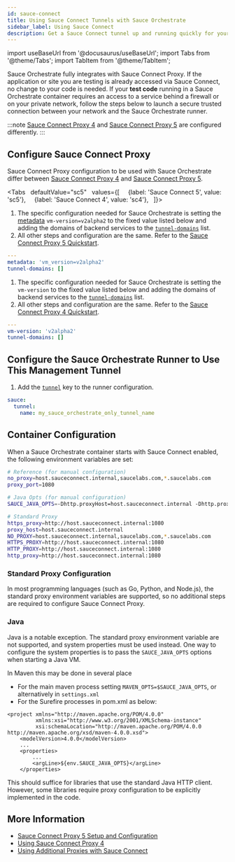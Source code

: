 ```yaml
---
id: sauce-connect
title: Using Sauce Connect Tunnels with Sauce Orchestrate
sidebar_label: Using Sauce Connect
description: Get a Sauce Connect tunnel up and running quickly for your Sauce Orchestrate tests.
---
```


import useBaseUrl from '@docusaurus/useBaseUrl';
import Tabs from '@theme/Tabs';
import TabItem from '@theme/TabItem';

Sauce Orchestrate fully integrates with Sauce Connect Proxy. If the application or site you are testing is already accessed via Sauce Connect, no change to your code is needed.
If your **test code** running in a Sauce Orchestrate container requires an access to a service behind a firewall or on your private network, follow the steps below to launch a secure trusted connection between your network and the Sauce Orchestrate runner.

:::note
[Sauce Connect Proxy 4](/secure-connections/sauce-connect/) and [Sauce Connect Proxy 5](/secure-connections/sauce-connect-5/) are configured differently.
:::


## Configure Sauce Connect Proxy

Sauce Connect Proxy configuration to be used with Sauce Orchestrate differ between [Sauce Connect Proxy 4](/secure-connections/sauce-connect/) and [Sauce Connect Proxy 5](/secure-connections/sauce-connect-5/).

<Tabs
  defaultValue="sc5"
  values={[
    {label: 'Sauce Connect 5', value: 'sc5'},
    {label: 'Sauce Connect 4', value: 'sc4'},
  ]}>

<TabItem value="sc5">

1.  The specific configuration needed for Sauce Orchestrate is setting the [metadata](/dev/cli/sauce-connect-5/run/#metadata) `vm-version=v2alpha2` to the fixed value listed below and adding the domains of backend services to the [`tunnel-domains`](/dev/cli/sauce-connect-5/run/#tunnel-domains) list.
2.  All other steps and configuration are the same. Refer to the [Sauce Connect Proxy 5 Quickstart](/secure-connections/sauce-connect-5/quickstart/).

```yaml
---
metadata: 'vm_version=v2alpha2'
tunnel-domains: []
```

</TabItem>
<TabItem value="sc4">

1.  The specific configuration needed for Sauce Orchestrate is setting the `vm-version` to the fixed value listed below and adding the domains of backend services to the [`tunnel-domains`](/dev/cli/sauce-connect-proxy/#--tunnel-domains) list.
2.  All other steps and configuration are the same. Refer to the [Sauce Connect Proxy 4 Quickstart](/secure-connections/sauce-connect/quickstart/).

```yaml
---
vm-version: 'v2alpha2'
tunnel-domains: []
```

</TabItem>
</Tabs>

## Configure the Sauce Orchestrate Runner to Use This Management Tunnel

1. Add the [`tunnel`](/orchestrate/saucectl-configuration/#tunnel) key to the runner configuration.

```yaml
sauce:
  tunnel:
    name: my_sauce_orchestrate_only_tunnel_name
```

## Container Configuration

When a Sauce Orchestrate container starts with Sauce Connect enabled, the following 
environment variables are set:

```bash
# Reference (for manual configuration)
no_proxy=host.sauceconnect.internal,saucelabs.com,*.saucelabs.com
proxy_port=1080

# Java Opts (for manual configuration)
SAUCE_JAVA_OPTS=-Dhttp.proxyHost=host.sauceconnect.internal -Dhttp.proxyPort=1080 -Dhttps.proxyHost=host.sauceconnect.internal -Dhttps.proxyPort=1080 -Dhttp.nonProxyHosts=host.sauceconnect.internal|saucelabs.com|*.saucelabs.com

# Standard Proxy 
https_proxy=http://host.sauceconnect.internal:1080
proxy_host=host.sauceconnect.internal
NO_PROXY=host.sauceconnect.internal,saucelabs.com,*.saucelabs.com
HTTPS_PROXY=http://host.sauceconnect.internal:1080
HTTP_PROXY=http://host.sauceconnect.internal:1080
http_proxy=http://host.sauceconnect.internal:1080
```

### Standard Proxy Configuration

In most programming languages (such as Go, Python, and Node.js),
the standard proxy environment variables are supported, so no additional steps are required to configure Sauce Connect Proxy.

### Java

Java is a notable exception. The standard proxy environment variable are not
supported, and system properties must be used instead. One way to configure
the system properties is to pass the `SAUCE_JAVA_OPTS` options when starting
a Java VM.

In Maven this may be done in several place
- For the main maven process setting `MAVEN_OPTS=$SAUCE_JAVA_OPTS`, or alternatively
  in `settings.xml`
- For the Surefire processes in  pom.xml as below:
```
<project xmlns="http://maven.apache.org/POM/4.0.0"
         xmlns:xsi="http://www.w3.org/2001/XMLSchema-instance"
         xsi:schemaLocation="http://maven.apache.org/POM/4.0.0 http://maven.apache.org/xsd/maven-4.0.0.xsd">
    <modelVersion>4.0.0</modelVersion>
    ...
    <properties>
        ...
        <argLine>${env.SAUCE_JAVA_OPTS}</argLine>
    </properties>
```

This should suffice for libraries that use the standard Java HTTP client.
However, some libraries require proxy configuration to be explicitly implemented in the code.

## More Information

- [Sauce Connect Proxy 5 Setup and Configuration](/secure-connections/sauce-connect-5/operation/overview)
- [Using Sauce Connect Proxy 4](/secure-connections/sauce-connect)
- [Using Additional Proxies with Sauce Connect](/secure-connections/sauce-connect/setup-configuration/additional-proxies)
